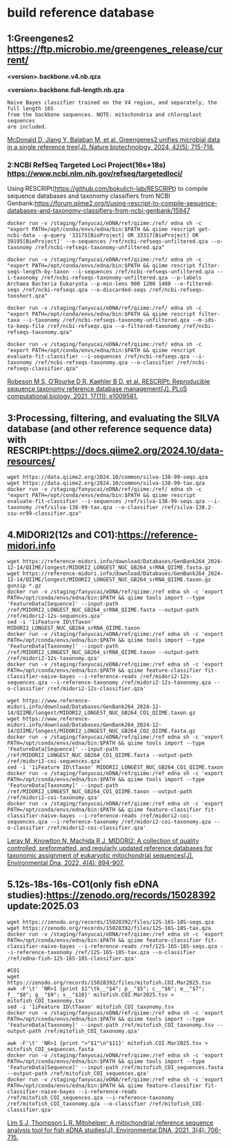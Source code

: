 # build reference database

## 1:Greengenes2 https://ftp.microbio.me/greengenes_release/current/

**\<version\>.backbone.v4.nb.qza**

**\<version\>.backbone.full-length.nb.qza**
    
    Naive Bayes classifier trained on the V4 region, and separately, the full length 16S
    from the backbone sequences. NOTE: mitochondria and chloroplast sequences
    are included.

[McDonald D, Jiang Y, Balaban M, et al. Greengenes2 unifies microbial data in a single reference tree[J]. Nature biotechnology, 2024, 42(5): 715-718.](https://www.nature.com/articles/s41587-023-01845-1)

### 2:NCBI RefSeq Targeted Loci Project(16s+18s) https://www.ncbi.nlm.nih.gov/refseq/targetedloci/

Using RESCRIPt(https://github.com/bokulich-lab/RESCRIPt) to compile sequence databases and taxonomy classifiers from NCBI Genbank:https://forum.qiime2.org/t/using-rescript-to-compile-sequence-databases-and-taxonomy-classifiers-from-ncbi-genbank/15947

    docker run -v /staging/fanyucai/eDNA/ref/qiime:/ref/ edna sh -c "export PATH=/opt/conda/envs/edna/bin:$PATH && qiime rescript get-ncbi-data --p-query '33175[BioProject] OR 33317[BioProject] OR 39195[BioProject]' --o-sequences /ref/ncbi-refseqs-unfiltered.qza --o-taxonomy /ref/ncbi-refseqs-taxonomy-unfiltered.qza"
    
    docker run -v /staging/fanyucai/eDNA/ref/qiime:/ref/ edna sh -c "export PATH=/opt/conda/envs/edna/bin:$PATH && qiime rescript filter-seqs-length-by-taxon --i-sequences /ref/ncbi-refseqs-unfiltered.qza --i-taxonomy /ref/ncbi-refseqs-taxonomy-unfiltered.qza --p-labels Archaea Bacteria Eukaryota --p-min-lens 900 1200 1400 --o-filtered-seqs /ref/ncbi-refseqs.qza --o-discarded-seqs /ref/ncbi-refseqs-tooshort.qza"

    docker run -v /staging/fanyucai/eDNA/ref/qiime:/ref/ edna sh -c "export PATH=/opt/conda/envs/edna/bin:$PATH && qiime rescript filter-taxa --i-taxonomy /ref/ncbi-refseqs-taxonomy-unfiltered.qza --m-ids-to-keep-file /ref/ncbi-refseqs.qza --o-filtered-taxonomy /ref/ncbi-refseqs-taxonomy.qza"    

    docker run -v /staging/fanyucai/eDNA/ref/qiime:/ref/ edna sh -c "export PATH=/opt/conda/envs/edna/bin:$PATH && qiime rescript evaluate-fit-classifier --i-sequences /ref/ncbi-refseqs.qza --i-taxonomy /ref/ncbi-refseqs-taxonomy.qza --o-classifier /ref/ncbi-refseqs-classifier.qza"

[Robeson M S, O’Rourke D R, Kaehler B D, et al. RESCRIPt: Reproducible sequence taxonomy reference database management[J]. PLoS computational biology, 2021, 17(11): e1009581.](https://journals.plos.org/ploscompbiol/article?id=10.1371/journal.pcbi.1009581)

## 3:Processing, filtering, and evaluating the SILVA database (and other reference sequence data) with RESCRIPt:https://docs.qiime2.org/2024.10/data-resources/
    
    wget https://data.qiime2.org/2024.10/common/silva-138-99-seqs.qza
    wget https://data.qiime2.org/2024.10/common/silva-138-99-tax.qza
    docker run -v /staging/fanyucai/eDNA/ref/qiime:/ref/ edna sh -c "export PATH=/opt/conda/envs/edna/bin:$PATH && qiime rescript evaluate-fit-classifier --i-sequences /ref/silva-138-99-seqs.qza --i-taxonomy /ref/silva-138-99-tax.qza --o-classifier /ref/silva-138.2-ssu-nr99-classifier.qza"


## 4.MIDORI2(12s and CO1):https://reference-midori.info
    
    wget https://reference-midori.info/download/Databases/GenBank264_2024-12-14/QIIME/longest/MIDORI2_LONGEST_NUC_GB264_srRNA_QIIME.fasta.gz
    wget https://reference-midori.info/download/Databases/GenBank264_2024-12-14/QIIME/longest/MIDORI2_LONGEST_NUC_GB264_srRNA_QIIME.taxon.gz
    gunzip *.gz
    docker run -v /staging/fanyucai/eDNA/ref/qiime:/ref edna sh -c 'export PATH=/opt/conda/envs/edna/bin:$PATH && qiime tools import --type 'FeatureData[Sequence]' --input-path /ref/MIDORI2_LONGEST_NUC_GB264_srRNA_QIIME.fasta --output-path /ref/midori2-12s-sequences.qza'
    sed -i '1iFeature ID\tTaxon' MIDORI2_LONGEST_NUC_GB264_srRNA_QIIME.taxon
    docker run -v /staging/fanyucai/eDNA/ref/qiime:/ref edna sh -c 'export PATH=/opt/conda/envs/edna/bin:$PATH && qiime tools import --type 'FeatureData[Taxonomy]' --input-path /ref/MIDORI2_LONGEST_NUC_GB264_srRNA_QIIME.taxon --output-path /ref/midori2-12s-taxonomy.qza'
    docker run -v /staging/fanyucai/eDNA/ref/qiime:/ref edna sh -c 'export PATH=/opt/conda/envs/edna/bin:$PATH && qiime feature-classifier fit-classifier-naive-bayes --i-reference-reads /ref/midori2-12s-sequences.qza --i-reference-taxonomy /ref/midori2-12s-taxonomy.qza --o-classifier /ref/midori2-12s-classifier.qza'

    wget https://www.reference-midori.info/download/Databases/GenBank264_2024-12-14/QIIME/longest/MIDORI2_LONGEST_NUC_GB264_CO1_QIIME.taxon.gz
    wget https://www.reference-midori.info/download/Databases/GenBank264_2024-12-14/QIIME/longest/MIDORI2_LONGEST_NUC_GB264_CO2_QIIME.fasta.gz
    docker run -v /staging/fanyucai/eDNA/ref/qiime:/ref edna sh -c 'export PATH=/opt/conda/envs/edna/bin:$PATH && qiime tools import --type 'FeatureData[Sequence]' --input-path /ref/MIDORI2_LONGEST_NUC_GB264_CO1_QIIME.fasta --output-path /ref/midori2-coi-sequences.qza'
    sed -i '1iFeature ID\tTaxon' MIDORI2_LONGEST_NUC_GB264_CO1_QIIME.taxon
    docker run -v /staging/fanyucai/eDNA/ref/qiime:/ref edna sh -c 'export PATH=/opt/conda/envs/edna/bin:$PATH && qiime tools import --type 'FeatureData[Taxonomy]' --input-path /ref/MIDORI2_LONGEST_NUC_GB264_CO1_QIIME.taxon --output-path /ref/midori2-coi-taxonomy.qza'
    docker run -v /staging/fanyucai/eDNA/ref/qiime:/ref edna sh -c 'export PATH=/opt/conda/envs/edna/bin:$PATH && qiime feature-classifier fit-classifier-naive-bayes --i-reference-reads /ref/midori2-coi-sequences.qza --i-reference-taxonomy /ref/midori2-coi-taxonomy.qza --o-classifier /ref/midori2-coi-classifier.qza'

[Leray M, Knowlton N, Machida R J. MIDORI2: A collection of quality controlled, preformatted, and regularly updated reference databases for taxonomic assignment of eukaryotic mitochondrial sequences[J]. Environmental Dna, 2022, 4(4): 894-907.](https://onlinelibrary.wiley.com/doi/full/10.1002/edn3.303)
 
## 5.12s-18s-16s-CO1(only fish eDNA studies):https://zenodo.org/records/15028392 update:2025.03

    wget https://zenodo.org/records/15028392/files/12S-16S-18S-seqs.qza
    wget https://zenodo.org/records/15028392/files/12S-16S-18S-tax.qza
    docker run -v /staging/fanyucai/eDNA/ref/qiime:/ref edna sh -c 'export PATH=/opt/conda/envs/edna/bin:$PATH && qiime feature-classifier fit-classifier-naive-bayes --i-reference-reads /ref/12S-16S-18S-seqs.qza --i-reference-taxonomy /ref/12S-16S-18S-tax.qza --o-classifier /ref/edna-fish-12S-16S-18S-classifier.qza'
    
    #CO1
    wget https://zenodo.org/records/15028392/files/mitofish.COI.Mar2025.tsv
    awk -F'\t' 'NR>1 {print $1"\tk__"$4"; p__"$5"; c__"$6"; o__"$7"; f__"$8"; g__"$9"; s__"$10}' mitofish.COI.Mar2025.tsv > mitofish_COI_taxonomy.tsv
    sed -i '1iFeature ID\tTaxon' mitofish_COI_taxonomy.tsv
    docker run -v /staging/fanyucai/eDNA/ref/qiime:/ref edna sh -c 'export PATH=/opt/conda/envs/edna/bin:$PATH && qiime tools import --type 'FeatureData[Taxonomy]' --input-path /ref/mitofish_COI_taxonomy.tsv --output-path /ref/mitofish_COI_taxonomy.qza'
    
    awk -F'\t' 'NR>1 {print ">"$1"\n"$11}' mitofish.COI.Mar2025.tsv > mitofish_COI_sequences.fasta
    docker run -v /staging/fanyucai/eDNA/ref/qiime:/ref edna sh -c 'export PATH=/opt/conda/envs/edna/bin:$PATH && qiime tools import --type 'FeatureData[Sequence]' --input-path /ref/mitofish_COI_sequences.fasta --output-path /ref/mitofish_COI_sequences.qza'
    docker run -v /staging/fanyucai/eDNA/ref/qiime:/ref edna sh -c 'export PATH=/opt/conda/envs/edna/bin:$PATH && qiime feature-classifier fit-classifier-naive-bayes --i-reference-reads /ref/mitofish_COI_sequences.qza --i-reference-taxonomy /ref/mitofish_COI_taxonomy.qza --o-classifier /ref/mitofish_COI-classifier.qza'
    
[Lim S J, Thompson L R. Mitohelper: A mitochondrial reference sequence analysis tool for fish eDNA studies[J]. Environmental DNA, 2021, 3(4): 706-715.](https://onlinelibrary.wiley.com/doi/full/10.1002/edn3.187)
